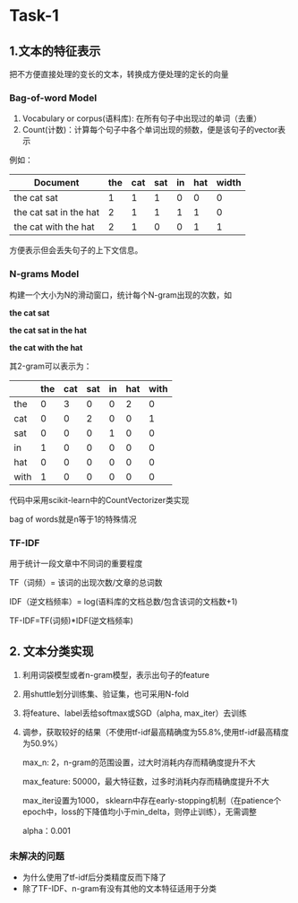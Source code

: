 # Task-1

## 1.文本的特征表示

把不方便直接处理的变长的文本，转换成方便处理的定长的向量

### Bag-of-word Model

1. Vocabulary or corpus(语料库): 在所有句子中出现过的单词（去重）
2. Count(计数)：计算每个句子中各个单词出现的频数，便是该句子的vector表示

例如：

| Document | the | cat | sat | in | hat | width |
| --- | --- | --- | --- | --- | --- | --- |
| the cat sat | 1 | 1 | 1 | 0 | 0 | 0 |
| the cat sat in the hat | 2 | 1 | 1 | 1 | 1 | 0 |
| the cat with the hat | 2 | 1 | 0 | 0 | 1 | 1 |

方便表示但会丢失句子的上下文信息。

### N-grams Model

构建一个大小为N的滑动窗口，统计每个N-gram出现的次数，如

**the cat sat**

**the cat sat in the hat**

**the cat with the hat**

其2-gram可以表示为：

|  | the | cat | sat | in | hat | with |
| --- | --- | --- | --- | --- | --- | --- |
| the | 0 | 3 | 0 | 0 | 2 | 0 |
| cat | 0 | 0 | 2 | 0 | 0 | 1 |
| sat | 0 | 0 | 0 | 1 | 0 | 0 |
| in | 1 | 0 | 0 | 0 | 0 | 0 |
| hat | 0 | 0 | 0 | 0 | 0 | 0 |
| with | 1 | 0 | 0 | 0 | 0 | 0 |

代码中采用scikit-learn中的CountVectorizer类实现

bag of words就是n等于1的特殊情况

### TF-IDF

用于统计一段文章中不同词的重要程度

TF（词频）= 该词的出现次数/文章的总词数

IDF（逆文档频率）= log(语料库的文档总数/包含该词的文档数+1)

TF-IDF=TF(词频)*IDF(逆文档频率)

## 2. 文本分类实现

1. 利用词袋模型或者n-gram模型，表示出句子的feature
2. 用shuttle划分训练集、验证集，也可采用N-fold
3. 将feature、label丢给softmax或SGD（alpha, max_iter）去训练
4. 调参，获取较好的结果（不使用tf-idf最高精确度为55.8%,使用tf-idf最高精度为50.9%）
    
    max_n: 2，n-gram的范围设置，过大时消耗内存而精确度提升不大
    
    max_feature: 50000，最大特征数，过多时消耗内存而精确度提升不大
    
    max_iter设置为1000， sklearn中存在early-stopping机制（在patience个epoch中，loss的下降值均小于min_delta，则停止训练），无需调整
    
    alpha：0.001
    

### 未解决的问题

- 为什么使用了tf-idf后分类精度反而下降了
- 除了TF-IDF、n-gram有没有其他的文本特征适用于分类